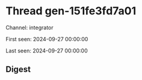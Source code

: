 # Thread gen-151fe3fd7a01
Channel: integrator

First seen: 2024-09-27 00:00:00

Last seen: 2024-09-27 00:00:00

## Digest


